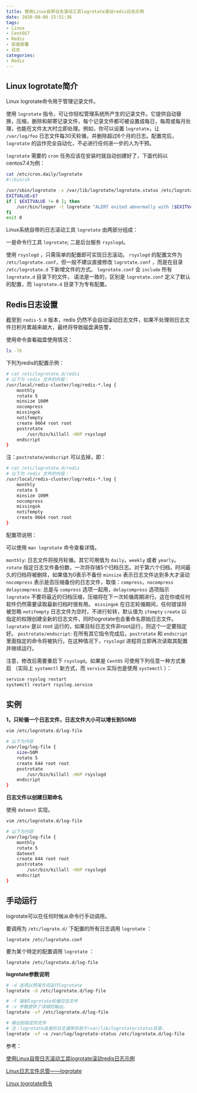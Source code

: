 ```yaml
---
title: 使用Linux自带日志滚动工具logrotate滚动redis日志示例
date: 2020-08-06 15:51:36
tags:
- Linux
- CentOS7
- Redis
- 安装部署
- 日志
categories:
- Redis
---
```


## Linux logrotate简介

Linux logrotate命令用于管理记录文件。

使用 `logrotate` 指令，可让你轻松管理系统所产生的记录文件。它提供自动替换，压缩，删除和邮寄记录文件，每个记录文件都可被设置成每日，每周或每月处理，也能在文件太大时立即处理。例如，你可以设置 `logrotate`，让 `/var/log/foo` 日志文件每30天轮循，并删除超过6个月的日志。配置完后，`logrotate` 的运作完全自动化，不必进行任何进一步的人为干预。

`logrotate` 需要的 `cron` 任务应该在安装时就自动创建好了，下面代码以centos7.4为例：

```sh
cat /etc/cron.daily/logrotate
#!/bin/sh

/usr/sbin/logrotate -s /var/lib/logrotate/logrotate.status /etc/logrotate.conf
EXITVALUE=$?
if [ $EXITVALUE != 0 ]; then
    /usr/bin/logger -t logrotate "ALERT exited abnormally with [$EXITVALUE]"
fi
exit 0

```

Linux系统自带的日志滚动工具 `logrotate` 由两部分组成：

一是命令行工具 `logrotate`;
二是后台服务 `rsyslogd`。

使用 `rsyslogd` ，只需简单的配置即可实现日志滚动。
`rsyslogd` 的配置文件为 `/etc/logrotate.conf`，但一般不建议直接修改 `logrotate.conf` ，而是在目录 `/etc/logrotate.d` 下新增文件的方式。
`logrotate.conf` 会 `include` 所有 `logrotate.d` 目录下的文件，
语法是一致的，区别是 `logrotate.conf` 定义了默认的配置，而 `logrotate.d` 目录下为专有配置。

## Redis日志设置

截至到 `redis-5.0` 版本，redis 仍然不会自动滚动日志文件，如果不处理则日志文件日积月累越来越大，最终将导致磁盘满告警，

使用命令查看磁盘使用情况：

```sh
ls -lh
```

下列为redis的配置示例：

```sh
# cat /etc/logrotate.d/redis
# 以下为 redis 文件的内容：
/usr/local/redis-cluster/log/redis-*.log {
    monthly
    rotate 5
    minsize 100M
    nocompress
    missingok
    notifempty
    create 0664 root root
    postrotate
        /usr/bin/killall -HUP rsyslogd
    endscript
}
```

注：`postrotate/endscript` 可以去掉，即：

```sh
# cat /etc/logrotate.d/redis
# 以下为 redis 文件的内容：
/usr/local/redis-cluster/log/redis-*.log {
    monthly
    rotate 5
    minsize 100M
    nocompress
    missingok
    notifempty
    create 0664 root root
}
```

配置项说明：

可以使用 `man logrotate` 命令查看详情。

`monthly`: 日志文件将按月轮循。其它可用值为 `daily`，`weekly` 或者 `yearly`。
`rotate` 指定日志文件备份数，一次将存储5个归档日志。对于第六个归档，时间最久的归档将被删除，如果值为0表示不备份
`minsize` 表示日志文件达到多大才滚动
`nocompress` 表示是否压缩备份的日志文件，取值：`compress`，`nocompress`
`delaycompress`: 总是与 `compress` 选项一起用，`delaycompress` 选项指示 `logrotate` 不要将最近的归档压缩，压缩将在下一次轮循周期进行。这在你或任何软件仍然需要读取最新归档时很有用。
`missingok` 在日志轮循期间，任何错误将被忽略
`notifempty` 日志文件为空时，不进行轮转，默认值为 `ifempty`
`create` 以指定的权限创建全新的日志文件，同时logrotate也会重命名原始日志文件。`logrotate` 是以 root 运行的，如果目标日志文件非root运行，则这个一定要指定好。
`postrotate/endscript`: 在所有其它指令完成后，`postrotate` 和 `endscript` 里面指定的命令将被执行。在这种情况下，`rsyslogd` 进程将立即再次读取其配置并继续运行。

注意，修改后需要重启下 `rsyslogd`。如果是 `CentOS` 可使用下列任意一种方式重启
（实际上 `systemctl` 新方式，而 `service` 实际也是使用 `systemctl` ）：

```sh
service rsyslog restart 
systemctl restart rsyslog.service
```

## 实例

**1，只轮循一个日志文件，日志文件大小可以增长到50MB**

```sh
vim /etc/logrotate.d/log-file

# 以下为内容
/var/log/log-file {
    size=50M
    rotate 5
    create 644 root root
    postrotate
        /usr/bin/killall -HUP rsyslogd
    endscript
}
```

**日志文件以创建日期命名**

使用 `dateext` 实现。

```sh
vim /etc/logrotate.d/log-file

# 以下为内容
/var/log/log-file {
    monthly
    rotate 5
    dateext
    create 644 root root
    postrotate
        /usr/bin/killall -HUP rsyslogd
    endscript
}
```

## 手动运行

logrotate可以在任何时候从命令行手动调用。

要调用为 `/etc/lograte.d/` 下配置的所有日志调用 `logrotate` ：

`logrotate /etc/logrotate.conf` 

要为某个特定的配置调用 `logrotate` ：

`logrotate /etc/logrotate.d/log-file` 

**logrotate参数说明**

```sh
# -d 选项以预演方式运行logrotate
logrotate -d /etc/logrotate.d/log-file 

# -f 强制logrotate轮循日志文件
# -v 参数提供了详细的输出。
logrotate -vf /etc/logrotate.d/log-file

# 输出到指定的文件
# 注：logrotate自身的日志通常存放于/var/lib/logrotate/status目录。
logrotate -vf –s /var/log/logrotate-status /etc/logrotate.d/log-file
```

参考：

[使用Linux自带日志滚动工具logrotate滚动redis日志示例](http://blog.chinaunix.net/uid-20682147-id-5818053.html)

[Linux日志文件总管——logrotate](https://linux.cn/article-4126-1.html)

[Linux logrotate命令](https://www.runoob.com/linux/linux-comm-logrotate.html)